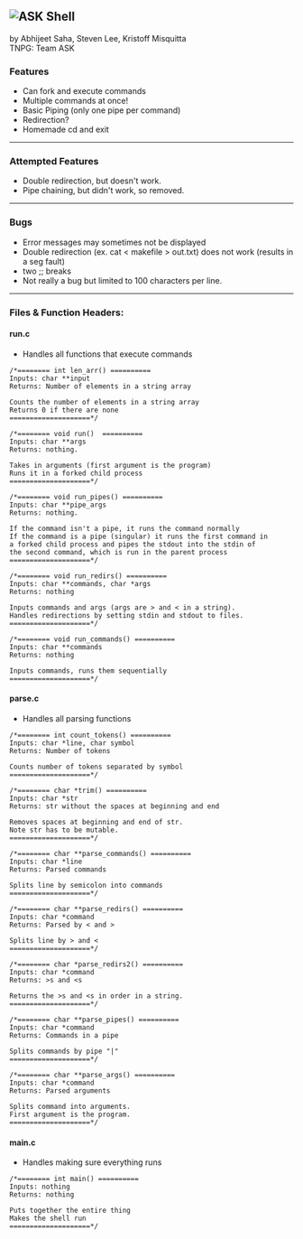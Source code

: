 ## ![ASK Shell](https://i.imgur.com/Sk5asn7.gif)
by Abhijeet Saha, Steven Lee, Kristoff Misquitta\
TNPG: Team ASK

### Features
- Can fork and execute commands
- Multiple commands at once!
- Basic Piping (only one pipe per command)
- Redirection? 
- Homemade cd and exit 
---
### Attempted Features
- Double redirection, but doesn't work. 
- Pipe chaining, but didn't work, so removed.
---
### Bugs
- Error messages may sometimes not be displayed
- Double redirection (ex. cat < makefile > out.txt) does not work (results in a seg fault)
- two ;; breaks
- Not really a bug but limited to 100 characters per line. 
---
### Files & Function Headers:
#### run.c
- Handles all functions that execute commands
```
/*======== int len_arr() ==========
Inputs: char **input
Returns: Number of elements in a string array

Counts the number of elements in a string array 
Returns 0 if there are none 
====================*/

/*======== void run()  ==========
Inputs: char **args
Returns: nothing. 

Takes in arguments (first argument is the program)
Runs it in a forked child process 
====================*/

/*======== void run_pipes() ==========
Inputs: char **pipe_args
Returns: nothing.

If the command isn't a pipe, it runs the command normally
If the command is a pipe (singular) it runs the first command in 
a forked child process and pipes the stdout into the stdin of 
the second command, which is run in the parent process 
====================*/

/*======== void run_redirs() ==========
Inputs: char **commands, char *args
Returns: nothing

Inputs commands and args (args are > and < in a string).
Handles redirections by setting stdin and stdout to files. 
====================*/

/*======== void run_commands() ==========
Inputs: char **commands
Returns: nothing

Inputs commands, runs them sequentially 
====================*/
```
#### parse.c
- Handles all parsing functions
```
/*======== int count_tokens() ==========
Inputs: char *line, char symbol
Returns: Number of tokens

Counts number of tokens separated by symbol
====================*/

/*======== char *trim() ==========
Inputs: char *str
Returns: str without the spaces at beginning and end

Removes spaces at beginning and end of str.
Note str has to be mutable.
====================*/

/*======== char **parse_commands() ==========
Inputs: char *line
Returns: Parsed commands

Splits line by semicolon into commands 
====================*/

/*======== char **parse_redirs() ==========
Inputs: char *command
Returns: Parsed by < and > 

Splits line by > and <
====================*/

/*======== char *parse_redirs2() ==========
Inputs: char *command
Returns: >s and <s

Returns the >s and <s in order in a string. 
====================*/

/*======== char **parse_pipes() ==========
Inputs: char *command
Returns: Commands in a pipe 

Splits commands by pipe "|" 
====================*/

/*======== char **parse_args() ==========
Inputs: char *command
Returns: Parsed arguments 

Splits command into arguments.
First argument is the program. 
====================*/
```
#### main.c
- Handles making sure everything runs
```
/*======== int main() ==========
Inputs: nothing
Returns: nothing

Puts together the entire thing 
Makes the shell run
====================*/
```
